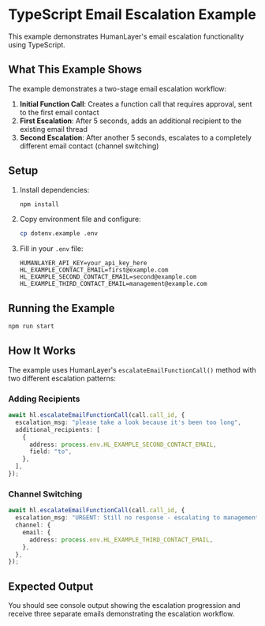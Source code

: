 # TypeScript Email Escalation Example

This example demonstrates HumanLayer's email escalation functionality using TypeScript.

## What This Example Shows

The example demonstrates a two-stage email escalation workflow:

1. **Initial Function Call**: Creates a function call that requires approval, sent to the first email contact
2. **First Escalation**: After 5 seconds, adds an additional recipient to the existing email thread
3. **Second Escalation**: After another 5 seconds, escalates to a completely different email contact (channel switching)

## Setup

1. Install dependencies:

   ```bash
   npm install
   ```

2. Copy environment file and configure:

   ```bash
   cp dotenv.example .env
   ```

3. Fill in your `.env` file:
   ```
   HUMANLAYER_API_KEY=your_api_key_here
   HL_EXAMPLE_CONTACT_EMAIL=first@example.com
   HL_EXAMPLE_SECOND_CONTACT_EMAIL=second@example.com
   HL_EXAMPLE_THIRD_CONTACT_EMAIL=management@example.com
   ```

## Running the Example

```bash
npm run start
```

## How It Works

The example uses HumanLayer's `escalateEmailFunctionCall()` method with two different escalation patterns:

### Adding Recipients

```typescript
await hl.escalateEmailFunctionCall(call.call_id, {
  escalation_msg: "please take a look because it's been too long",
  additional_recipients: [
    {
      address: process.env.HL_EXAMPLE_SECOND_CONTACT_EMAIL,
      field: "to",
    },
  ],
});
```

### Channel Switching

```typescript
await hl.escalateEmailFunctionCall(call.call_id, {
  escalation_msg: "URGENT: Still no response - escalating to management",
  channel: {
    email: {
      address: process.env.HL_EXAMPLE_THIRD_CONTACT_EMAIL,
    },
  },
});
```

## Expected Output

You should see console output showing the escalation progression and receive three separate emails demonstrating the escalation workflow.

